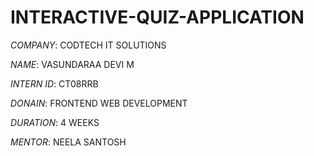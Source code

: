 # INTERACTIVE-QUIZ-APPLICATION

*COMPANY*: CODTECH IT SOLUTIONS

*NAME*: VASUNDARAA DEVI M

*INTERN ID*: CT08RRB

*DONAIN*: FRONTEND WEB DEVELOPMENT

*DURATION*: 4 WEEKS

*MENTOR*: NEELA SANTOSH
